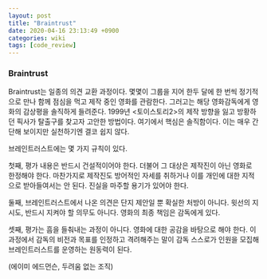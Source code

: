 ```yaml
---
layout: post
title: "Braintrust"
date: 2020-04-16 23:13:49 +0900
categories: wiki
tags: [code_review]
---
```


### Braintrust

Braintrust는 일종의 의견 교환 과정이다. 몇몇이 그룹을 지어 한두 달에 한 번씩 정기적으로 만나 함께 점심을 먹고 제작 중인 영화를 관람한다. 그러고는 해당 영화감독에게 영화의 감상평을 솔직하게 들려준다. 1999년 <토이스토리2>의 제작 방향을 잃고 방황하던 픽사가 탈출구를 찾고자 고안한 방법이다. 여기에서 핵심은 솔직함이다. 이는 매우 간단해 보이지만 실천하기엔 결코 쉽지 않다.

브레인트러스트에는 몇 가지 규칙이 있다.

첫째, 평가 내용은 반드시 건설적이어야 한다. 더불어 그 대상은 제작진이 아닌 영화로 한정해야 한다. 마찬가지로 제작진도 방어적인 자세를 취하거나 이를 개인에 대한 지적으로 받아들여서는 안 된다. 진실을 마주할 용기가 있어야 한다.

둘째, 브레인트러스트에서 나온 의견은 단지 제안일 뿐 확실한 처방이 아니다. 윗선의 지시도, 반드시 지켜야 할 의무도 아니다. 영화의 최종 책임은 감독에게 있다.

셋째, 평가는 흠을 들춰내는 과정이 아니다. 영화에 대한 공감을 바탕으로 해야 한다. 이 과정에서 감독의 비전과 목표를 인정하고 격려해주는 말이 감독 스스로가 인원을 모집해 브레인트러스트를 운영하는 원동력이 된다.

(에이미 에드먼슨, 두려움 없는 조직)

